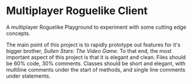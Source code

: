 # Multiplayer Roguelike Client
 A multiplayer Roguelike Playground to experiment with some cutting edge concepts.

 The main point of this project is to rapidly prototype out features for it's bigger brother, *Sullen Stars: The Video Game*. To that end, the most important aspect of this project is that it is elegant and clean. Files should be 60% code, 30% comments. Classes should be short and elegant, with multiline comments under the start of methods, and single line comments under statements. 

 

 
